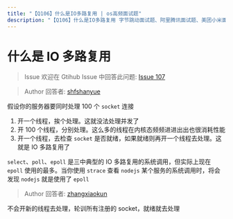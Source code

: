 ```yaml
---
title: "【Q106】什么是IO多路复用 | os高频面试题"
description: "【Q106】什么是IO多路复用 字节跳动面试题、阿里腾讯面试题、美团小米面试题。"
---
```


# 什么是 IO 多路复用

> Issue
> 欢迎在 Gtihub Issue 中回答此问题: [Issue 107](https://github.com/shfshanyue/Daily-Question/issues/107)

> Author
> 回答者: [shfshanyue](https://github.com/shfshanyue)

假设你的服务器要同时处理 100 个 `socket` 连接

1. 开一个线程，挨个处理。这就没法处理并发了
1. 开 100 个线程，分别处理。这么多的线程在内核态频频进进出出也很消耗性能
1. 开一个线程，去检查 `socket` 是否就绪，如果就绪则再开一个线程去处理。这就是 IO 多路复用了

`select`、`poll`、`epoll` 是三中典型的 IO 多路复用的系统调用，但实际上现在 `epoll` 使用的最多。当你使用 `strace` 查看 `nodejs` 某个服务的系统调用时，将会发现 `nodejs` 就是使用了 `epoll`

> Author
> 回答者: [zhangxiaokun](https://github.com/zhangxiaokun)

不会开新的线程去处理，轮训所有注册的 socket，就绪就去处理
